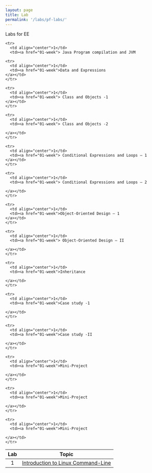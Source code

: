 ```yaml
---
layout: page
title: Lab
permalink: '/labs/pf-labs/'
---
```




Labs for EE

<table>
  <thead>
    <tr>
      <th>Lab</th>
      <th>Topic</th>
    </tr>
  </thead>
  <tbody>
    <tr>
      <td align="center">1</td>
      <td><a href="01-shell-basics">Introduction to Linux Command-Line
</a></td>
    </tr>

    <tr>
      <td align="center">1</td>
      <td><a href="01-week"> Java Program compilation and JVM
</a></td>
    </tr>

    <tr>
      <td align="center">1</td>
      <td><a href="01-week">Data and Expressions
    </a></td>
    </tr>

    <tr>
      <td align="center">1</td>
      <td><a href="01-week"> Class and Objects -1
    </a></td>
    </tr>

    <tr>
      <td align="center">1</td>
      <td><a href="01-week"> Class and Objects -2

    </a></td>
    </tr>

    <tr>
      <td align="center">1</td>
      <td><a href="01-week"> Conditional Expressions and Loops – 1
    </a></td>
    </tr>

    <tr>
      <td align="center">1</td>
      <td><a href="01-week"> Conditional Expressions and Loops – 2

    </a></td>
    </tr>

    <tr>
      <td align="center">1</td>
      <td><a href="01-week">Object-Oriented Design – 1
    </a></td>
    </tr>

    <tr>
      <td align="center">1</td>
      <td><a href="01-week"> Object-Oriented Design – II

    </a></td>
    </tr>

    <tr>
      <td align="center">1</td>
      <td><a href="01-week">Inheritance

    </a></td>
    </tr>

    <tr>
      <td align="center">1</td>
      <td><a href="01-week">Case study -1

    </a></td>
    </tr>

    <tr>
      <td align="center">1</td>
      <td><a href="01-week">Case study -II

    </a></td>
    </tr>

    <tr>
      <td align="center">1</td>
      <td><a href="01-week">Mini-Project

    </a></td>
    </tr>

    <tr>
      <td align="center">1</td>
      <td><a href="01-week">Mini-Project

    </a></td>
    </tr>

    <tr>
      <td align="center">1</td>
      <td><a href="01-week">Mini-Project

    </a></td>
    </tr>


  </tbody>
</table>

